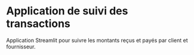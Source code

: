# Application de suivi des transactions

Application Streamlit pour suivre les montants reçus et payés par client et fournisseur.
